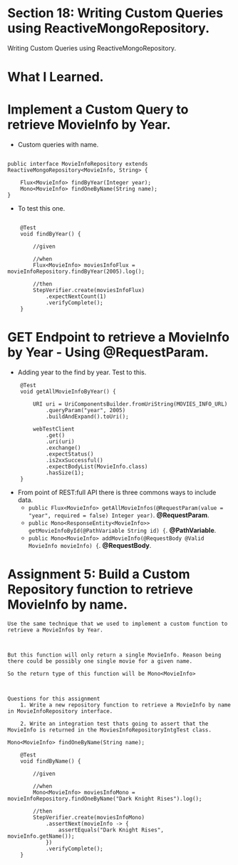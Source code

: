 # Section 18: Writing Custom Queries using ReactiveMongoRepository. 

Writing Custom Queries using ReactiveMongoRepository.

# What I Learned.

# Implement a Custom Query to retrieve MovieInfo by Year.

- Custom queries with name.

```

public interface MovieInfoRepository extends ReactiveMongoRepository<MovieInfo, String> {

    Flux<MovieInfo> findByYear(Integer year);
    Mono<MovieInfo> findOneByName(String name);
}

```

- To test this one.

```

    @Test
    void findByYear() {
        
        //given

        //when
        Flux<MovieInfo> moviesInfoFlux = movieInfoRepository.findByYear(2005).log();

        //then
        StepVerifier.create(moviesInfoFlux)
            .expectNextCount(1)
            .verifyComplete();
    }
```
# GET Endpoint to retrieve a MovieInfo by Year - Using @RequestParam.

- Adding year to the find by year. Test to this.

```
    @Test
    void getAllMovieInfoByYear() {
        
        URI uri = UriComponentsBuilder.fromUriString(MOVIES_INFO_URL)
            .queryParam("year", 2005)
            .buildAndExpand().toUri();

        webTestClient
            .get()
            .uri(uri)
            .exchange()
            .expectStatus()
            .is2xxSuccessful()
            .expectBodyList(MovieInfo.class)
            .hasSize(1);
    }
```

- From point of REST:full API there is three commons ways to include data.
    - `public Flux<MovieInfo> getAllMovieInfos(@RequestParam(value = "year", required = false) Integer year)`. **@RequestParam**.
    - `public Mono<ResponseEntity<MovieInfo>> getMovieInfoById(@PathVariable String id) {`. **@PathVariable**.
    - `public Mono<MovieInfo> addMovieInfo(@RequestBody @Valid MovieInfo movieInfo) {`. **@RequestBody**.


# Assignment 5: Build a Custom Repository function to retrieve MovieInfo by name.

```
Use the same technique that we used to implement a custom function to retrieve a MovieInfos by Year.



But this function will only return a single MovieInfo. Reason being there could be possibly one single movie for a given name.

So the return type of this function will be Mono<MovieInfo>



Questions for this assignment
    1. Write a new repository function to retrieve a MovieInfo by name in MovieInfoRepository interface.

    2. Write an integration test thats going to assert that the MovieInfo is returned in the MoviesInfoRepositoryIntgTest class.
```

```
Mono<MovieInfo> findOneByName(String name);
```

```
    @Test
    void findByName() {
        
        //given

        //when
        Mono<MovieInfo> moviesInfoMono = movieInfoRepository.findOneByName("Dark Knight Rises").log();

        //then
        StepVerifier.create(moviesInfoMono)
            .assertNext(movieInfo -> {
                assertEquals("Dark Knight Rises", movieInfo.getName());
            })
            .verifyComplete();
    }
```